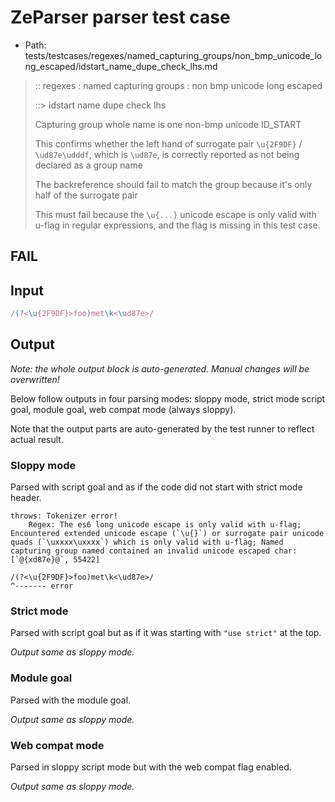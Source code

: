 # ZeParser parser test case

- Path: tests/testcases/regexes/named_capturing_groups/non_bmp_unicode_long_escaped/idstart_name_dupe_check_lhs.md

> :: regexes : named capturing groups : non bmp unicode long escaped
>
> ::> idstart name dupe check lhs
>
> Capturing group whole name is one non-bmp unicode ID_START
>
> This confirms whether the left hand of surrogate pair `\u{2F9DF}` / `\ud87e\udddf`, which is `\ud87e`, is correctly reported as not being declared as a group name
>
> The backreference should fail to match the group because it's only half of the surrogate pair
>
> This must fail because the `\u{...}` unicode escape is only valid with u-flag in regular expressions, and the flag is missing in this test case.

## FAIL

## Input

`````js
/(?<\u{2F9DF}>foo)met\k<\ud87e>/
`````

## Output

_Note: the whole output block is auto-generated. Manual changes will be overwritten!_

Below follow outputs in four parsing modes: sloppy mode, strict mode script goal, module goal, web compat mode (always sloppy).

Note that the output parts are auto-generated by the test runner to reflect actual result.

### Sloppy mode

Parsed with script goal and as if the code did not start with strict mode header.

`````
throws: Tokenizer error!
    Regex: The es6 long unicode escape is only valid with u-flag; Encountered extended unicode escape (`\u{}`) or surrogate pair unicode quads (`\uxxxx\uxxxx`) which is only valid with u-flag; Named capturing group named contained an invalid unicode escaped char: [`@{xd87e}@`, 55422]

/(?<\u{2F9DF}>foo)met\k<\ud87e>/
^------- error
`````

### Strict mode

Parsed with script goal but as if it was starting with `"use strict"` at the top.

_Output same as sloppy mode._

### Module goal

Parsed with the module goal.

_Output same as sloppy mode._

### Web compat mode

Parsed in sloppy script mode but with the web compat flag enabled.

_Output same as sloppy mode._

